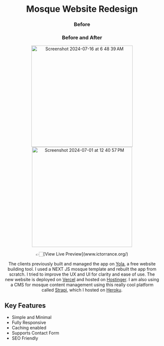 <h1 align=center>Mosque Website Redesign</h1> 

<h3 align=center>Before</h3>
<p align=center>



<h3 align=center>Before and After</h3>
<p align=center>
  <img width="330" alt="Screenshot 2024-07-16 at 6 48 39 AM" src="https://github.com/user-attachments/assets/aa4a1710-84cb-4d3d-a049-7f203e8c14b9">
<img width="326" alt="Screenshot 2024-07-01 at 12 40 57 PM" src="https://github.com/Abiddy/ictorrance/assets/77697776/e40315b4-86ce-4726-9aa5-cfd5fb24d25d">


<p align=center>
👉🏻[View Live Preview](www.ictorrance.org/)

<p align=center>The clients previously built and managed the app on <a href="https://www.yola.com/">Yola</a>, a free website building tool. I used a NEXT JS mosque template and rebuilt the app from scratch. I tried to improve the UX and UI for clarity and ease of use. The new website is deployed on <a href="https://vercel.com/">Vercel</a> and hosted on <a href="https://www.hostinger.com/">Hostinger</a>. I am also using a CMS for mosque content management using this really cool platform called <a href="https://strapi.io/">Strapi</a>, which I hosted on <a href="https://www.heroku.com/">Heroku</a>. </p>


<p align="center">
  
## Key Features

- Simple and Minimal
- Fully Responsive
- Caching enabled
- Supports Contact Form
- SEO Friendly
</p>


